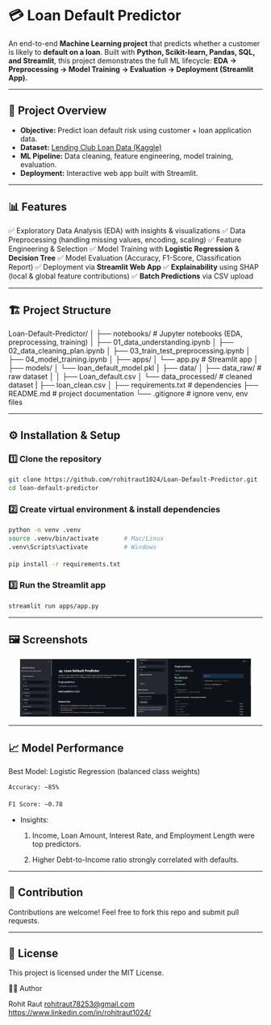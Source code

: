 # 💳 Loan Default Predictor

An end-to-end **Machine Learning project** that predicts whether a customer is likely to **default on a loan**.
Built with **Python, Scikit-learn, Pandas, SQL, and Streamlit**, this project demonstrates the full ML lifecycle:
**EDA → Preprocessing → Model Training → Evaluation → Deployment (Streamlit App).**

---

## 🚀 Project Overview
- **Objective:** Predict loan default risk using customer + loan application data.
- **Dataset:** [Lending Club Loan Data (Kaggle)](https://www.kaggle.com/datasets/nikhil1e9/loan-default)
- **ML Pipeline:** Data cleaning, feature engineering, model training, evaluation.
- **Deployment:** Interactive web app built with Streamlit.

---

## 📊 Features
✅ Exploratory Data Analysis (EDA) with insights & visualizations
✅ Data Preprocessing (handling missing values, encoding, scaling)
✅ Feature Engineering & Selection
✅ Model Training with **Logistic Regression** & **Decision Tree**
✅ Model Evaluation (Accuracy, F1-Score, Classification Report)
✅ Deployment via **Streamlit Web App**
✅ **Explainability** using SHAP (local & global feature contributions)
✅ **Batch Predictions** via CSV upload

---

## 🏗️ Project Structure

Loan-Default-Predictor/
│
├── notebooks/ # Jupyter notebooks (EDA, preprocessing, training)
│ ├── 01_data_understanding.ipynb
│ ├── 02_data_cleaning_plan.ipynb
│ ├── 03_train_test_preprocessing.ipynb
│ ├── 04_model_training.ipynb
│
├── apps/
│ └── app.py # Streamlit app
│
├── models/
│ └── loan_default_model.pkl
│
├── data/
│ ├── data_raw/ # raw dataset
│ │     ├── Loan_default.csv
│ └── data_processed/ # cleaned dataset
|       ├── loan_clean.csv
│
├── requirements.txt # dependencies
├── README.md # project documentation
└── .gitignore # ignore venv, env files


---

## ⚙️ Installation & Setup

### 1️⃣ Clone the repository
```bash
git clone https://github.com/rohitraut1024/Loan-Default-Predictor.git
cd loan-default-predictor
```
### 2️⃣ Create virtual environment & install dependencies
```bash
python -m venv .venv
source .venv/bin/activate       # Mac/Linux
.venv\Scripts\activate          # Windows

pip install -r requirements.txt
```

### 3️⃣ Run the Streamlit app
```bash
streamlit run apps/app.py
```
---

## 🖼️ Screenshots

<p align="center">
  <img src="outputs/app_home.png" alt="App Home" width="45%"/>
  <img src="outputs/app_prediction.png" alt="Prediction Example" width="45%"/>
</p>


---
## 📈 Model Performance

Best Model: Logistic Regression (balanced class weights)
```bash
Accuracy: ~85%

F1 Score: ~0.78
```

- Insights:

    1. Income, Loan Amount, Interest Rate, and Employment Length were top predictors.

    2. Higher Debt-to-Income ratio strongly correlated with defaults.

---

## 🤝 Contribution

Contributions are welcome!
Feel free to fork this repo and submit pull requests.

---

## 📜 License

This project is licensed under the MIT License.

👨‍💻 Author

Rohit Raut
rohitraut78253@gmail.com
https://www.linkedin.com/in/rohitraut1024/